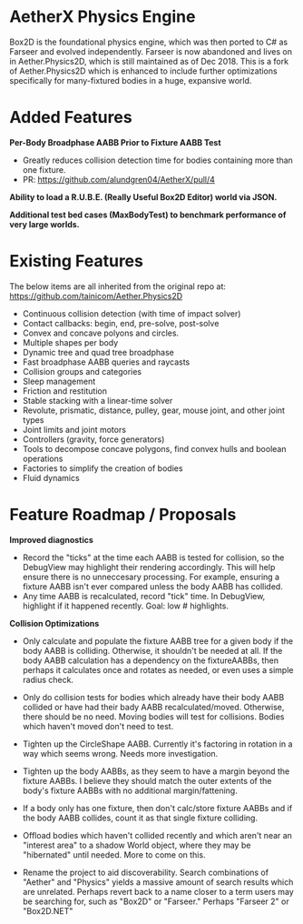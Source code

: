 # AetherX Physics Engine

Box2D is the foundational physics engine, which was then ported to C# as Farseer and evolved independently. Farseer is now abandoned and lives on in Aether.Physics2D, which is still maintained as of Dec 2018. This is a fork of Aether.Physics2D which is enhanced to include further optimizations specifically for many-fixtured bodies in a huge, expansive world.


# Added Features

**Per-Body Broadphase AABB Prior to Fixture AABB Test**
* Greatly reduces collision detection time for bodies containing more than one fixture.
* PR: https://github.com/alundgren04/AetherX/pull/4

**Ability to load a R.U.B.E. (Really Useful Box2D Editor) world via JSON.**

**Additional test bed cases (MaxBodyTest) to benchmark performance of very large worlds.**


# Existing Features

The below items are all inherited from the original repo at: https://github.com/tainicom/Aether.Physics2D
* Continuous collision detection (with time of impact solver)
* Contact callbacks: begin, end, pre-solve, post-solve
* Convex and concave polyons and circles.
* Multiple shapes per body
* Dynamic tree and quad tree broadphase
* Fast broadphase AABB queries and raycasts
* Collision groups and categories
* Sleep management
* Friction and restitution
* Stable stacking with a linear-time solver
* Revolute, prismatic, distance, pulley, gear, mouse joint, and other joint types
* Joint limits and joint motors
* Controllers (gravity, force generators)
* Tools to decompose concave polygons, find convex hulls and boolean operations
* Factories to simplify the creation of bodies
* Fluid dynamics

# Feature Roadmap / Proposals

**Improved diagnostics**
* Record the "ticks" at the time each AABB is tested for collision, so the DebugView may highlight their rendering accordingly. This will help ensure there is no unneccesary processing. For example, ensuring a fixture AABB isn't ever compared unless the body AABB has collided.
* Any time AABB is recalculated, record "tick" time. In DebugView, highlight if it happened recently. Goal: low # highlights.

**Collision Optimizations**
* Only calculate and populate the fixture AABB tree for a given body if the body AABB is colliding. Otherwise, it shouldn't be needed at all. If the body AABB calculation has a dependency on the fixtureAABBs, then perhaps it calculates once and rotates as needed, or even uses a simple radius check.

* Only do collision tests for bodies which already have their body AABB collided or have had their bady AABB recalculated/moved. Otherwise, there should be no need. Moving bodies will test for collisions. Bodies which haven't moved don't need to test.

* Tighten up the CircleShape AABB. Currently it's factoring in rotation in a way which seems wrong. Needs more investigation.

* Tighten up the body AABBs, as they seem to have a margin beyond the fixture AABBs. I believe they should match the outer extents of the body's fixture AABBs with no additional margin/fattening.

* If a body only has one fixture, then don't calc/store fixture AABBs and if the body AABB collides, count it as that single fixture colliding.

* Offload bodies which haven't collided recently and which aren't near an "interest area" to a shadow World object, where they may be "hibernated"  until needed. More to come on this.

* Rename the project to aid discoverability. Search combinations of "Aether" and "Physics" yields a massive amount of search results which are unrelated. Perhaps revert back to a name closer to a term users may be searching for, such as "Box2D" or "Farseer." Perhaps "Farseer 2" or "Box2D.NET"
